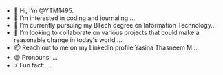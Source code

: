 - 👋 Hi, I’m @YTM1495.
- 👀 I’m interested in coding and journaling ...
- 🌱 I’m currently pursuing my BTech degree on Information Technology...
- 💞️ I’m looking to collaborate on various projects that could make a reasonable change in today's world ...
- 📫 Reach out to me on my LinkedIn profile Yasina Thasneem M...
- 😄 Pronouns: ...
- ⚡ Fun fact: ...

<!---
YTM1495/YTM1495 is a ✨ special ✨ repository because its `README.md` (this file) appears on your GitHub profile.
You can click the Preview link to take a look at your changes.
--->
